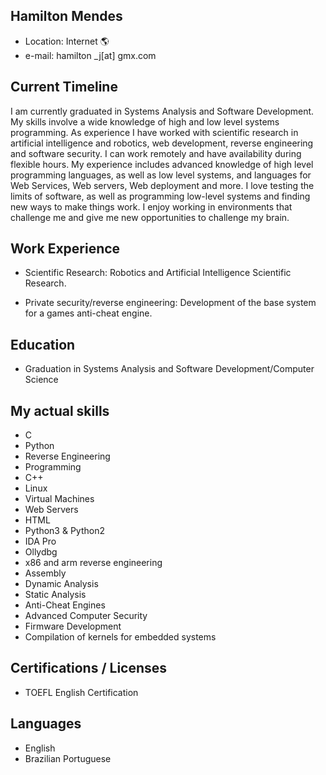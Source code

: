 
## Hamilton Mendes
* Location: Internet 🌎
* e-mail: hamilton \_j[at] gmx.com

## Current Timeline
I am currently graduated in Systems Analysis and Software Development.
My skills involve a wide knowledge of high and low level systems programming.
As experience I have worked with scientific research in artificial intelligence and robotics, web development, reverse engineering and software security.
I can work remotely and have availability during flexible hours. My experience includes advanced knowledge of high level programming languages, as well as low level systems, and languages ​​for Web Services, Web servers, Web deployment and more.
I love testing the limits of software, as well as programming low-level systems and finding new ways to make things work.
I enjoy working in environments that challenge me and give me new opportunities to challenge my brain.


## Work Experience
* Scientific Research: Robotics and Artificial Intelligence Scientific Research.

* Private security/reverse engineering: Development of the base system for a games anti-cheat engine.

## Education
* Graduation in Systems Analysis and Software Development/Computer Science

## My actual skills
* C
* Python
* Reverse Engineering
* Programming
* C++
* Linux
* Virtual Machines
* Web Servers
* HTML
* Python3 & Python2
* IDA Pro
* Ollydbg
* x86 and arm reverse engineering
* Assembly
* Dynamic Analysis
* Static Analysis
* Anti-Cheat Engines
* Advanced Computer Security
* Firmware Development
* Compilation of kernels for embedded systems

## Certifications / Licenses
* TOEFL English Certification

## Languages
* English
* Brazilian Portuguese
